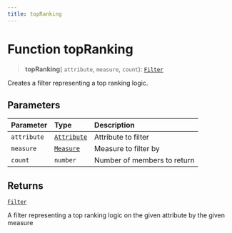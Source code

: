 ```yaml
---
title: topRanking
---
```


# Function topRanking

> **topRanking**(
  `attribute`,
  `measure`,
  `count`): [`Filter`](../../../interfaces/interface.Filter.md)

Creates a filter representing a top ranking logic.

## Parameters

| Parameter | Type | Description |
| :------ | :------ | :------ |
| `attribute` | [`Attribute`](../../../interfaces/interface.Attribute.md) | Attribute to filter |
| `measure` | [`Measure`](../../../interfaces/interface.Measure.md) | Measure to filter by |
| `count` | `number` | Number of members to return |

## Returns

[`Filter`](../../../interfaces/interface.Filter.md)

A filter representing a top ranking logic on the given attribute by the given measure
